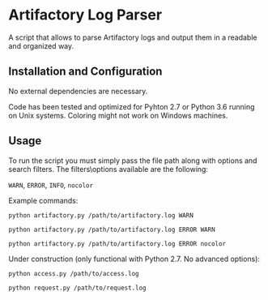 # Artifactory Log Parser
A script that allows to parse Artifactory logs and output them in a
readable and organized way.


## Installation and Configuration
No external dependencies are necessary. <p>
Code has been tested and optimized for Pyhton 2.7 or Python 3.6 running
on Unix systems. Coloring might not work on Windows machines.


## Usage
To run the script you must simply pass the file path along with options
and search filters. The filters\options available are the following: <p>
`WARN`, `ERROR`, `INFO`, `nocolor` <p>


Example commands:

`python artifactory.py /path/to/artifactory.log WARN` <p>
`python artifactory.py /path/to/artifactory.log ERROR WARN` <p>
`python artifactory.py /path/to/artifactory.log ERROR nocolor` <p>

Under construction (only functional with Python 2.7.
No advanced options):

`python access.py /path/to/access.log` <p>
`python request.py /path/to/request.log` <p>
